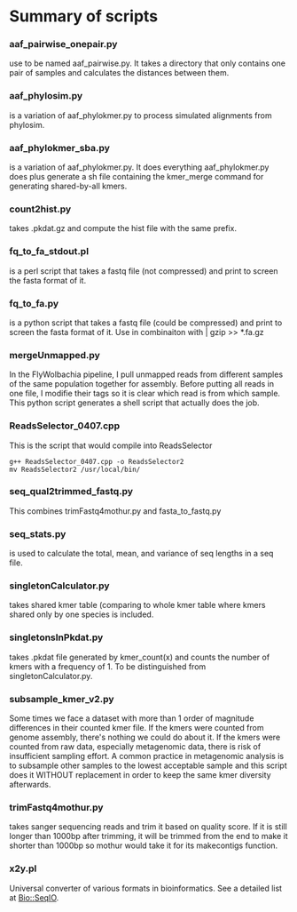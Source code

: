 Summary of scripts
======



### aaf\_pairwise_onepair.py
use to be named aaf_pairwise.py. It takes a directory that only contains one pair of samples and calculates the distances between them.

### aaf_phylosim.py
is a variation of aaf_phylokmer.py to process simulated alignments from phylosim.

### aaf\_phylokmer_sba.py
is a variation of aaf_phylokmer.py. It does everything aaf_phylokmer.py does plus generate a sh file containing the kmer_merge command for generating shared-by-all kmers.

### count2hist.py
takes .pkdat.gz and compute the hist file with the same prefix.

### fq\_to\_fa_stdout.pl
is a perl script that takes a fastq file (not compressed) and print to screen the fasta format of it.

### fq\_to_fa.py
is a python script that takes a fastq file (could be compressed) and print to screen the fasta format of it. Use in combinaiton with | gzip >> \*.fa.gz  

### mergeUnmapped.py
In the FlyWolbachia pipeline, I pull unmapped reads from different samples of the same population together for assembly. Before putting all reads in one file, I modifie their tags so it is clear which read is from which sample. This python script generates a shell script that actually does the job.

### ReadsSelector_0407.cpp
This is the script that would compile into ReadsSelector

	g++ ReadsSelector_0407.cpp -o ReadsSelector2
	mv ReadsSelector2 /usr/local/bin/

### seq_qual2trimmed_fastq.py
This combines trimFastq4mothur.py and fasta_to_fastq.py

### seq_stats.py
is used to calculate the total, mean, and variance of seq lengths in a seq file.

### singletonCalculator.py
takes shared kmer table (comparing to whole kmer table where kmers shared only by one species is included.

### singletonsInPkdat.py
takes .pkdat file generated by kmer_count(x) and counts the number of kmers with a frequency of 1. To be distinguished from singletonCalculator.py.

### subsample\_kmer_v2.py
Some times we face a dataset with more than 1 order of magnitude differences in their counted kmer file. If the kmers were counted from genome assembly, there's nothing we could do about it. If the kmers were counted from raw data, especially metagenomic data, there is risk of insufficient sampling effort. A common practice in metagenomic analysis is to subsample other samples to the lowest acceptable sample and this script does it WITHOUT replacement in order to keep the same kmer diversity afterwards.  

### trimFastq4mothur.py
takes sanger sequencing reads and trim it based on quality score. If it is still longer than 1000bp after trimming, it will be trimmed from the end to make it shorter than 1000bp so mothur would take it for its makecontigs function.

### x2y.pl
Universal converter of various formats in bioinformatics. See a detailed list at [Bio::SeqIO](http://bioperl.org/howtos/SeqIO_HOWTO.html).
